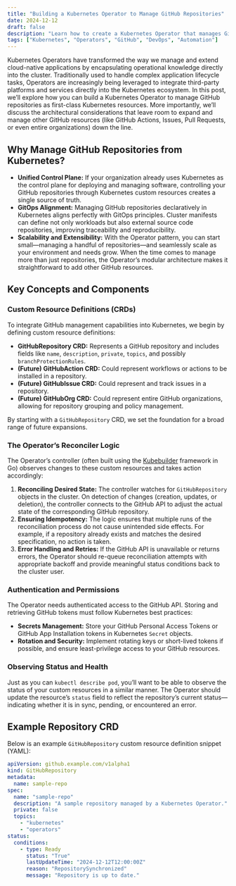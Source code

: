 ```yaml
---
title: "Building a Kubernetes Operator to Manage GitHub Repositories"
date: 2024-12-12
draft: false
description: "Learn how to create a Kubernetes Operator that manages GitHub repositories as custom resources, with a flexible design for future expansion into broader GitHub offerings."
tags: ["Kubernetes", "Operators", "GitHub", "DevOps", "Automation"]
---
```


Kubernetes Operators have transformed the way we manage and extend cloud-native applications by encapsulating operational knowledge directly into the cluster. Traditionally used to handle complex application lifecycle tasks, Operators are increasingly being leveraged to integrate third-party platforms and services directly into the Kubernetes ecosystem. In this post, we’ll explore how you can build a Kubernetes Operator to manage GitHub repositories as first-class Kubernetes resources. More importantly, we’ll discuss the architectural considerations that leave room to expand and manage other GitHub resources (like GitHub Actions, Issues, Pull Requests, or even entire organizations) down the line.

## Why Manage GitHub Repositories from Kubernetes?

- **Unified Control Plane:** If your organization already uses Kubernetes as the control plane for deploying and managing software, controlling your GitHub repositories through Kubernetes custom resources creates a single source of truth.
- **GitOps Alignment:** Managing GitHub repositories declaratively in Kubernetes aligns perfectly with GitOps principles. Cluster manifests can define not only workloads but also external source code repositories, improving traceability and reproducibility.
- **Scalability and Extensibility:** With the Operator pattern, you can start small—managing a handful of repositories—and seamlessly scale as your environment and needs grow. When the time comes to manage more than just repositories, the Operator’s modular architecture makes it straightforward to add other GitHub resources.

## Key Concepts and Components

### Custom Resource Definitions (CRDs)

To integrate GitHub management capabilities into Kubernetes, we begin by defining custom resource definitions:

- **GitHubRepository CRD:** Represents a GitHub repository and includes fields like `name`, `description`, `private`, `topics`, and possibly `branchProtectionRules`.
- **(Future) GitHubAction CRD:** Could represent workflows or actions to be installed in a repository.
- **(Future) GitHubIssue CRD:** Could represent and track issues in a repository.
- **(Future) GitHubOrg CRD:** Could represent entire GitHub organizations, allowing for repository grouping and policy management.

By starting with a `GitHubRepository` CRD, we set the foundation for a broad range of future expansions.

### The Operator’s Reconciler Logic

The Operator’s controller (often built using the [Kubebuilder](https://github.com/kubernetes-sigs/kubebuilder) framework in Go) observes changes to these custom resources and takes action accordingly:

1. **Reconciling Desired State:** The controller watches for `GitHubRepository` objects in the cluster. On detection of changes (creation, updates, or deletion), the controller connects to the GitHub API to adjust the actual state of the corresponding GitHub repository.
2. **Ensuring Idempotency:** The logic ensures that multiple runs of the reconciliation process do not cause unintended side effects. For example, if a repository already exists and matches the desired specification, no action is taken.
3. **Error Handling and Retries:** If the GitHub API is unavailable or returns errors, the Operator should re-queue reconciliation attempts with appropriate backoff and provide meaningful status conditions back to the cluster user.

### Authentication and Permissions

The Operator needs authenticated access to the GitHub API. Storing and retrieving GitHub tokens must follow Kubernetes best practices:

- **Secrets Management:** Store your GitHub Personal Access Tokens or GitHub App Installation tokens in Kubernetes `Secret` objects.
- **Rotation and Security:** Implement rotating keys or short-lived tokens if possible, and ensure least-privilege access to your GitHub resources.

### Observing Status and Health

Just as you can `kubectl describe pod`, you’ll want to be able to observe the status of your custom resources in a similar manner. The Operator should update the resource’s `status` field to reflect the repository’s current status—indicating whether it is in sync, pending, or encountered an error.

## Example Repository CRD

Below is an example `GitHubRepository` custom resource definition snippet (YAML):

```yaml
apiVersion: github.example.com/v1alpha1
kind: GitHubRepository
metadata:
  name: sample-repo
spec:
  name: "sample-repo"
  description: "A sample repository managed by a Kubernetes Operator."
  private: false
  topics:
    - "kubernetes"
    - "operators"
status:
  conditions:
    - type: Ready
      status: "True"
      lastUpdateTime: "2024-12-12T12:00:00Z"
      reason: "RepositorySynchronized"
      message: "Repository is up to date."
